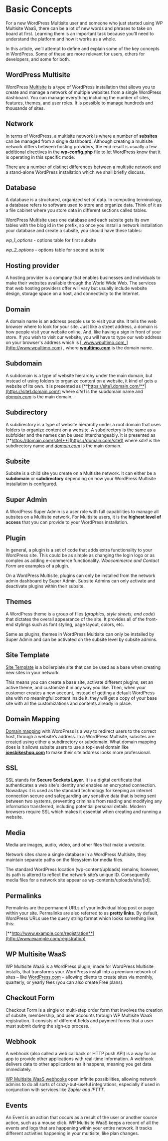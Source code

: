 # Basic Concepts

For a new WordPress Multisite user and someone who just started using WP Multisite WaaS, there can be a lot of new words and phrases to take on board at first. Learning them is an important task because you’ll need to understand the platform and how it works as a whole.

In this article, we’ll attempt to define and explain some of the key concepts in WordPress. Some of these are more relevant for users, others for developers, and some for both.

## WordPress Multisite

WordPress [Multisite](https://help.wpultimo.com/article/265-how-do-i-install-wordpress-multisite) is a type of WordPress installation that allows you to create and manage a network of multiple websites from a single WordPress dashboard. You can manage everything including the number of sites, features, themes, and user roles. It is possible to manage hundreds and thousands of sites.

## Network

In terms of WordPress, a multisite network is where a number of **subsites** can be managed from a single dashboard. Although creating a multisite network differs between hosting providers, the end result is usually a few additional directives in the **wp-config.php** file to let WordPress know that it is operating in this specific mode.

There are a number of distinct differences between a multisite network and a stand-alone WordPress installation which we shall briefly discuss.

## Database

A database is a structured, organized set of data. In computing terminology, a database refers to software used to store and organize data. Think of it as a file cabinet where you store data in different sections called tables.

WordPress Multisite uses one database and each subsite gets its own tables with the blog id in the prefix, so once you install a network installation your database and create a subsite, you should have these tables:

_wp_1_options_ \- options table for first subsite

_wp_2_options_ \- options table for second subsite

## Hosting provider

A hosting provider is a company that enables businesses and individuals to make their websites available through the World Wide Web. The services that web hosting providers offer will vary but usually include website design, storage space on a host, and connectivity to the Internet.

## Domain

A domain name is an address people use to visit your site. It tells the web browser where to look for your site. Just like a street address, a domain is how people visit your website online. And, like having a sign in front of your store. If you wish to visit our website, you will have to type our web address on your browser's address which is [_www.wpultimo.com_](http://www.wpultimo.com) _,_ where [**wpultimo.com**](http://wpultimo.com) is the domain name.

## Subdomain

A subdomain is a type of website hierarchy under the main domain, but instead of using folders to organize content on a website, it kind of gets a website of its own. It is presented as [**https://site1.domain.com/**](https://site1.domain.com/) where _site1_ is the subdomain name and [_domain.com_](http://domain.com) is the main domain.

## Subdirectory

A subdirectory is a type of website hierarchy under a root domain that uses folders to organize content on a website. A subdirectory is the same as a subfolder and the names can be used interchangeably. It is presented as [**https://domain.com/site1**](https://domain.com/site1) where _site1_ is the subdirectory name and [_domain.com_](http://domain.com) is the main domain.

## Subsite

Subsite is a child site you create on a Multisite network. It can either be a **subdomain** or **subdirectory** depending on how your WordPress Multisite installation is configured.

## Super Admin

A WordPress Super Admin is a user role with full capabilities to manage all subsites on a Multisite network. For Multisite users, it is the **highest level of access** that you can provide to your WordPress installation.

## Plugin

In general, a plugin is a set of code that adds extra functionality to your WordPress site. This could be as simple as changing the login logo or as complex as adding e-commerce functionality. _Woocommerce and Contact Form_ are examples of a plugin.

On a WordPress Multisite, plugins can only be installed from the network admin dashboard by Super Admin. Subsite Admins can only activate and deactivate plugins within their subsite.

## Themes

A WordPress theme is a group of files (_graphics, style sheets, and code_) that dictates the overall appearance of the site. It provides all of the front-end stylings such as font styling, page layout, colors, etc.

Same as plugins, themes in WordPress Multisite can only be installed by Super Admin and can be activated on the subsite level by subsite admins.

## Site Template

[Site Template](https://help.wpultimo.com/article/369-getting-started-with-site-templates-v2) is a boilerplate site that can be used as a base when creating new sites in your network.

This means you can create a base site, activate different plugins, set an active theme, and customize it in any way you like. Then, when your customer creates a new account, instead of getting a default WordPress site with no meaningful content inside it, they will get a copy of your base site with all the customizations and contents already in place.

## Domain Mapping

[Domain mapping](https://help.wpultimo.com/article/365-domain-mapping-101) with WordPress is a way to redirect users to the correct host, through a website’s address. In a WordPress Multisite, subsites are created using either a subdirectory or subdomain. What domain mapping does is it allows subsite users to use a top-level domain like [**joesbikeshop.com**](http://joesbikeshop.com) to make their site address looks more professional.

## SSL

SSL stands for **Secure Sockets Layer**. It is a digital certificate that authenticates a web site's identity and enables an encrypted connection. Nowadays it is used as the standard technology for keeping an internet connection secure and safeguarding any sensitive data that is being sent between two systems, preventing criminals from reading and modifying any information transferred, including potential personal details. Modern browsers require SSL which makes it essential when creating and running a website.

## Media

Media are images, audio, video, and other files that make a website.

Network sites share a single database in a WordPress Multisite, they maintain separate paths on the filesystem for media files.

The standard WordPress location (wp-content/uploads) remains; however, its path is altered to reflect the network site’s unique ID. Consequently media files for a network site appear as wp-contents/uploads/site/[id].

## Permalinks

Permalinks are the permanent URLs of your individual blog post or page within your site. Permalinks are also referred to as **pretty links**. By default, WordPress URLs use the query string format which looks something like this:

[**http://www.example.com/registration**](http://www.example.com/registration)

## WP Multisite WaaS

WP Multisite WaaS is a WordPress plugin, made for WordPress Multisite installs, that transforms your WordPress install into a premium network of sites – like [WordPress.com](https://WordPress.com) – allowing clients to create sites via monthly, quarterly, or yearly fees (you can also create Free plans).

## Checkout Form

Checkout Form is a single or multi-step order form that involves the creation of subsite, membership, and user accounts through WP Multisite WaaS registration. It consists of different fields and payment forms that a user must submit during the sign-up process.

## Webhook

A webhook (also called a web callback or HTTP push API) is a way for an app to provide other applications with real-time information. A webhook delivers data to other applications as it happens, meaning you get data immediately.

[WP Multisite WaaS webhooks](https://help.wpultimo.com/article/337-integrating-wp-ultimo-with-zapier-using-webhooks) open infinite possibilities, allowing network admins to do all sorts of crazy-but-useful integrations, especially if used in conjunction with services like _Zapier and IFTTT_.

## Events

An Event is an action that occurs as a result of the user or another source action, such as a mouse click. WP Multisite WaaS keeps a record of all the events and logs that are happening within your entire network. It tracks different activities happening in your multisite, like plan changes.

